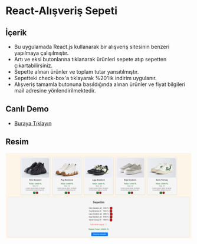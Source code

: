 # React-Alışveriş Sepeti

## İçerik

- Bu uygulamada React.js kullanarak bir alışveriş sitesinin benzeri yapılmaya çalışılmıştır.
- Artı ve eksi butonlarına tıklanarak ürünleri sepete atıp sepetten çıkartabilirsiniz.
- Sepette alınan ürünler ve toplam tutar yansıtılmıştır.
- Sepetteki check-box'a tıklayarak %20'lik indirim uygulanır.
- Alışveriş tamamla butonuna basıldığında alınan ürünler ve fiyat bilgileri mail adresine yönlendirilmektedir.

## Canlı Demo

- [Buraya Tıklayın](https://shopping-react-basket.netlify.app/)

## Resim

![Main Page](https://github.com/muratcandan/shopping-basket-react/blob/main/img/MainPage.png)
